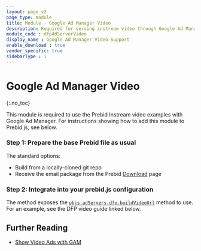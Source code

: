 ```yaml
---
layout: page_v2
page_type: module
title: Module - Google Ad Manager Video
description: Required for serving instream video through Google Ad Manager.
module_code : dfpAdServerVideo
display_name : Google Ad Manager Video Support
enable_download : true
vendor_specific: true
sidebarType : 1
---
```




# Google Ad Manager Video
{:.no_toc}

This module is required to use the Prebid Instream video examples with Google Ad Manager. For instructions showing how to add this module to Prebid.js, see below.

### Step 1:  Prepare the base Prebid file as usual

The standard options:

- Build from a locally-cloned git repo
- Receive the email package from the Prebid [Download](/download.html) page

### Step 2: Integrate into your prebid.js configuration

The method exposes the [`pbjs.adServers.dfp.buildVideoUrl`]({{site.baseurl}}/dev-docs/publisher-api-reference/adServers.dfp.buildVideoUrl.html) method to use. For an example, see the DFP video guide linked below.

## Further Reading

+ [Show Video Ads with GAM](/dev-docs/show-video-with-a-dfp-video-tag.html)
